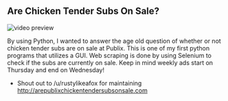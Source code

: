 ## Are Chicken Tender Subs On Sale?
![video preview](https://thumbs.gfycat.com/DependableWarpedAllosaurus-size_restricted.gif)

By using Python, I wanted to answer the age old question of whether or not chicken tender subs are on sale at Publix. This is one of my first python programs that utilizes a GUI. Web scraping is done by using Selenium to check if the subs are currently on sale. Keep in mind weekly ads start on Thursday and end on Wednesday!

* Shout out to /u/rustylikeafox for maintaining http://arepublixchickentendersubsonsale.com
